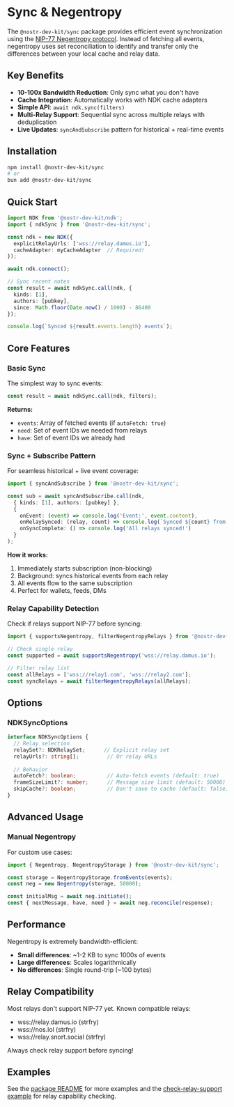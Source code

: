 # Sync & Negentropy

The `@nostr-dev-kit/sync` package provides efficient event synchronization using the [NIP-77 Negentropy protocol](https://nips.nostr.com/77). Instead of fetching all events, negentropy uses set reconciliation to identify and transfer only the differences between your local cache and relay data.

## Key Benefits

- **10-100x Bandwidth Reduction**: Only sync what you don't have
- **Cache Integration**: Automatically works with NDK cache adapters
- **Simple API**: `await ndk.sync(filters)` 
- **Multi-Relay Support**: Sequential sync across multiple relays with deduplication
- **Live Updates**: `syncAndSubscribe` pattern for historical + real-time events

## Installation

```bash
npm install @nostr-dev-kit/sync
# or
bun add @nostr-dev-kit/sync
```

## Quick Start

```typescript
import NDK from '@nostr-dev-kit/ndk';
import { ndkSync } from '@nostr-dev-kit/sync';

const ndk = new NDK({
  explicitRelayUrls: ['wss://relay.damus.io'],
  cacheAdapter: myCacheAdapter  // Required!
});

await ndk.connect();

// Sync recent notes
const result = await ndkSync.call(ndk, {
  kinds: [1],
  authors: [pubkey],
  since: Math.floor(Date.now() / 1000) - 86400
});

console.log(`Synced ${result.events.length} events`);
```

## Core Features

### Basic Sync

The simplest way to sync events:

```typescript
const result = await ndkSync.call(ndk, filters);
```

**Returns:**
- `events`: Array of fetched events (if `autoFetch: true`)
- `need`: Set of event IDs we needed from relays
- `have`: Set of event IDs we already had

### Sync + Subscribe Pattern

For seamless historical + live event coverage:

```typescript
import { syncAndSubscribe } from '@nostr-dev-kit/sync';

const sub = await syncAndSubscribe.call(ndk,
  { kinds: [1], authors: [pubkey] },
  {
    onEvent: (event) => console.log('Event:', event.content),
    onRelaySynced: (relay, count) => console.log(`Synced ${count} from ${relay.url}`),
    onSyncComplete: () => console.log('All relays synced!')
  }
);
```

**How it works:**
1. Immediately starts subscription (non-blocking)
2. Background: syncs historical events from each relay
3. All events flow to the same subscription
4. Perfect for wallets, feeds, DMs

### Relay Capability Detection

Check if relays support NIP-77 before syncing:

```typescript
import { supportsNegentropy, filterNegentropyRelays } from '@nostr-dev-kit/sync';

// Check single relay
const supported = await supportsNegentropy('wss://relay.damus.io');

// Filter relay list
const allRelays = ['wss://relay1.com', 'wss://relay2.com'];
const syncRelays = await filterNegentropyRelays(allRelays);
```

## Options

### NDKSyncOptions

```typescript
interface NDKSyncOptions {
  // Relay selection
  relaySet?: NDKRelaySet;      // Explicit relay set
  relayUrls?: string[];         // Or relay URLs
  
  // Behavior
  autoFetch?: boolean;          // Auto-fetch events (default: true)
  frameSizeLimit?: number;      // Message size limit (default: 50000)
  skipCache?: boolean;          // Don't save to cache (default: false)
}
```

## Advanced Usage

### Manual Negentropy

For custom use cases:

```typescript
import { Negentropy, NegentropyStorage } from '@nostr-dev-kit/sync';

const storage = NegentropyStorage.fromEvents(events);
const neg = new Negentropy(storage, 50000);

const initialMsg = await neg.initiate();
const { nextMessage, have, need } = await neg.reconcile(response);
```

## Performance

Negentropy is extremely bandwidth-efficient:

- **Small differences**: ~1-2 KB to sync 1000s of events
- **Large differences**: Scales logarithmically
- **No differences**: Single round-trip (~100 bytes)

## Relay Compatibility

Most relays don't support NIP-77 yet. Known compatible relays:
- wss://relay.damus.io (strfry)
- wss://nos.lol (strfry)
- wss://relay.snort.social (strfry)

Always check relay support before syncing!

## Examples

See the [package README](https://github.com/nostr-dev-kit/ndk/blob/master/sync/README.md) for more examples and the [check-relay-support example](https://github.com/nostr-dev-kit/ndk/blob/master/sync/examples/check-relay-support.ts) for relay capability checking.
